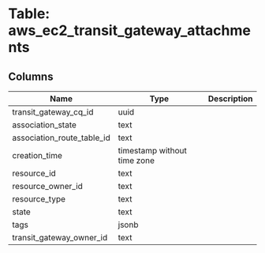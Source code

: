 
# Table: aws_ec2_transit_gateway_attachments

## Columns
| Name        | Type           | Description  |
| ------------- | ------------- | -----  |
|transit_gateway_cq_id|uuid||
|association_state|text||
|association_route_table_id|text||
|creation_time|timestamp without time zone||
|resource_id|text||
|resource_owner_id|text||
|resource_type|text||
|state|text||
|tags|jsonb||
|transit_gateway_owner_id|text||
